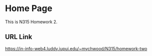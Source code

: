 # Home Page
This is N315 Homework 2.

## URL Link
https://in-info-web4.luddy.iupui.edu/~mychwood/N315/homework-two
